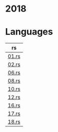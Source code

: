 # 2018

# Languages
| rs |
| -- |
| [01.rs](/2018/rust/01.rs) | 
| [02.rs](/2018/rust/02.rs) | 
| [06.rs](/2018/rust/06.rs) | 
| [08.rs](/2018/rust/08.rs) | 
| [10.rs](/2018/rust/10.rs) | 
| [12.rs](/2018/rust/12.rs) | 
| [16.rs](/2018/rust/16.rs) | 
| [17.rs](/2018/rust/17.rs) | 
| [18.rs](/2018/rust/18.rs) | 
